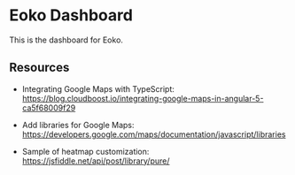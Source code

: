 # Eoko Dashboard
This is the dashboard for Eoko.

## Resources
- Integrating Google Maps with TypeScript:
https://blog.cloudboost.io/integrating-google-maps-in-angular-5-ca5f68009f29

- Add libraries for Google Maps: 
https://developers.google.com/maps/documentation/javascript/libraries

- Sample of heatmap customization: 
https://jsfiddle.net/api/post/library/pure/ 
